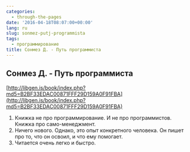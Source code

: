 ```yaml
---
categories:
  - through-the-pages
date: '2016-04-18T08:07:00+00:00'
lang: ru
slug: sonmez-putj-programmista
tags:
  - программирование
title: Сонмез Д. - Путь программиста
---
```





## Сонмез Д. - Путь программиста

[http://libgen.is/book/index.php?md5=B2BF33EDAC00871FFF29D159A0F91FBA](http://libgen.is/book/index.php?md5=B2BF33EDAC00871FFF29D159A0F91FBA)  

1.  Книжка не про программирование. И не про программистов. Книжка про само-менеджмент.
2.  Ничего нового. Однако, это опыт конкретного человека. Он пишет про то, что он освоил, и что ему помогает.
3.  Читается очень легко и быстро.
